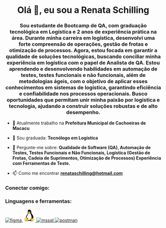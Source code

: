 <h1 align="center">Olá 👋, eu sou a Renata Schilling</h1>
<h3 align="center">Sou estudante de Bootcamp de QA, com graduação tecnológica em Logística e 2 anos de experiência prática na área. Durante minha carreira em logística, desenvolvi uma forte compreensão de operações, gestão de frotas e otimização de processos. Agora, estou focada em garantir a qualidade de soluções tecnológicas, buscando conciliar minha experiência em logística com o papel de Analista de QA. Estou aprendendo e desenvolvendo habilidades em automação de testes, testes funcionais e não funcionais, além de metodologias ágeis, com o objetivo de aplicar esses conhecimentos em sistemas de logística, garantindo eficiência e confiabilidade nos processos operacionais. Busco oportunidades que permitam unir minha paixão por logística e tecnologia, ajudando a construir soluções robustas e de alto desempenho.</h3>

- 🔭 Atualmente trabalho na  **Prefeitura Municipal de Cachoeiras de Macacu**

- 🌱 Sou graduada:  **Tecnólogo em Logística**

- 💬 Pergunte-me sobre: **Qualidade de Software (QA), Automação de Testes, Testes Funcionais e Não Funcionais, Logística (Gestão de Frotas, Cadeia de Suprimentos, Otimização de Processos) Experiência com Ferramentas de Teste.**

- 📫 Como me encontrar **renataschilling@hotmail.com**

<h3 align="left">Conectar comigo:</h3>
<p align="left">
</p>

<h3 align="left">Linguagens e ferramentas:</h3>
<p align="left"> <a href="https://www.figma.com/" target="_blank" rel="noreferrer"> <img src="https://www.vectorlogo.zone/logos/figma/figma-icon.svg" alt="figma" width="40" height="40"/> </a> <a href="https://www.linux.org/" target="_blank" rel="noreferrer"> <img src="https://raw.githubusercontent.com/devicons/devicon/master/icons/linux/linux-original.svg" alt="linux" width="40" height="40"/> </a> <a href="https://www.microsoft.com/en-us/sql-server" target="_blank" rel="noreferrer"> <img src="https://www.svgrepo.com/show/303229/microsoft-sql-server-logo.svg" alt="mssql" width="40" height="40"/> </a> <a href="https://postman.com" target="_blank" rel="noreferrer"> <img src="https://www.vectorlogo.zone/logos/getpostman/getpostman-icon.svg" alt="postman" width="40" height="40"/> </a> </p>
